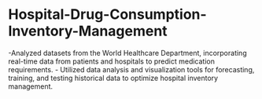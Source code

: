 # Hospital-Drug-Consumption-Inventory-Management
-Analyzed datasets from the World Healthcare Department, incorporating real-time data from patients and hospitals to predict medication requirements.  - Utilized data analysis and visualization tools for forecasting, training, and testing historical data to optimize hospital inventory management.
